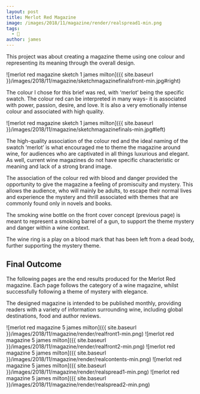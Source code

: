 ```yaml
---
layout: post
title: Merlot Red Magazine
image: /images/2018/11/magazine/render/realspread1-min.png
tags:
  - 🎨
author: james
---
```


This project was about creating a magazine theme using one colour and representing its meaning through the overall design.

![merlot red magazine sketch 1 james milton]({{ site.baseurl }}/images/2018/11/magazine/sketchmagazinefinalsfront-min.jpg#right)

The colour I chose for this brief was red, with ‘merlot’ being the specific swatch. The colour red can be interpreted in many ways- it is associated with power, passion, desire, and love. It is also a
very emotionally intense colour and associated with high quality.

![merlot red magazine sketch 1 james milton]({{ site.baseurl }}/images/2018/11/magazine/sketchmagazinefinals-min.jpg#left)

The high-quality association of the colour red and the ideal naming of the swatch ‘merlot’ is what encouraged me to theme the magazine around wine, for audiences who are captivated in all things luxurious and elegant. As well, current wine magazines do not have specific characteristic or meaning and lack of a strong brand image.

The association of the colour red with blood and danger provided the opportunity to give the magazine a feeling of promiscuity and mystery. This allows the audience, who will mainly be adults, to escape their normal lives and experience the mystery and thrill associated with themes that are commonly found only in novels and books.

The smoking wine bottle on the front cover concept (previous page) is meant to represent a smoking barrel of a gun, to support the theme mystery and danger within a wine context.

The wine ring is a play on a blood mark that has been left from a dead body, further supporting the mystery theme.

## Final Outcome

The following pages are the end results produced for the Merlot Red magazine. Each page follows the category of a wine magazine, whilst successfully following a theme of mystery with elegance.

The designed magazine is intended to be published monthly, providing readers with a variety of information surrounding wine, including global destinations, food and author reviews.

![merlot red magazine 5 james milton]({{ site.baseurl }}/images/2018/11/magazine/render/realfront1-min.png)
![merlot red magazine 5 james milton]({{ site.baseurl }}/images/2018/11/magazine/render/realfront2-min.png)
![merlot red magazine 5 james milton]({{ site.baseurl }}/images/2018/11/magazine/render/realcontents-min.png)
![merlot red magazine 5 james milton]({{ site.baseurl }}/images/2018/11/magazine/render/realspread1-min.png)
![merlot red magazine 5 james milton]({{ site.baseurl }}/images/2018/11/magazine/render/realspread2-min.png)
